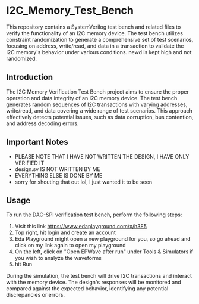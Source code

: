 # I2C_Memory_Test_Bench

This repository contains a SystemVerilog test bench and related files to verify the functionality of an I2C memory device. The test bench utilizes constraint randomization to generate a comprehensive set of test scenarios, focusing on address, write/read, and data in a transaction to validate the I2C memory's behavior under various conditions. newd is kept high and not randomized.


## Introduction

The I2C Memory Verification Test Bench project aims to ensure the proper operation and data integrity of an I2C memory device. The test bench generates random sequences of I2C transactions with varying addresses, write/read, and data covering a wide range of test scenarios. This approach effectively detects potential issues, such as data corruption, bus contention, and address decoding errors.

## Important Notes
- PLEASE NOTE THAT I HAVE NOT WRITTEN THE DESIGN, I HAVE ONLY VERIFIED IT
- design.sv IS NOT WRITTEN BY ME
- EVERYTHING ELSE IS DONE BY ME
- sorry for shouting that out lol, I just wanted it to be seen


## Usage

To run the DAC-SPI verification test bench, perform the following steps:

1. Visit this link https://www.edaplayground.com/x/h3E5
2. Top right, hit login and create an account
3. Eda Playground might open a new playground for you, so go ahead and click on my link again to open my playground
4. On the left, click on "Open EPWave after run" under Tools & Simulators if you wish to analyze the waveforms
5. hit Run
   

During the simulation, the test bench will drive I2C transactions and interact with the memory device. The design's responses will be monitored and compared against the expected behavior, identifying any potential discrepancies or errors.




